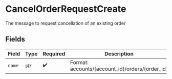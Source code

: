 # CancelOrderRequestCreate

The message to request cancellation of an existing order


## Fields

| Field                                                                           | Type                                                                            | Required                                                                        | Description                                                                     | Example                                                                         |
| ------------------------------------------------------------------------------- | ------------------------------------------------------------------------------- | ------------------------------------------------------------------------------- | ------------------------------------------------------------------------------- | ------------------------------------------------------------------------------- |
| `name`                                                                          | *str*                                                                           | :heavy_check_mark:                                                              | Format: accounts/{account_id}/orders/{order_id}                                 | accounts/01HBRQ5BW6ZAY4BNWP4GWRD80X/orders/ebb0c9b5-2c74-45c9-a4ab-40596b778706 |